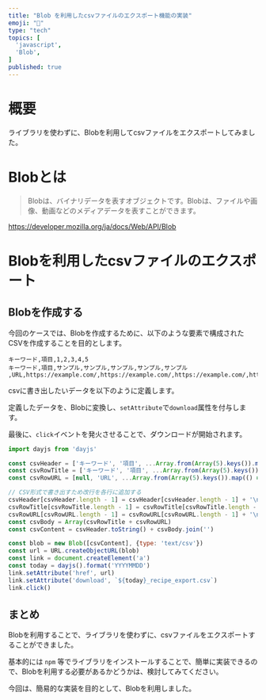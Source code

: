 ```yaml
---
title: "Blob を利用したcsvファイルのエクスポート機能の実装"
emoji: "📝"
type: "tech"
topics: [
  'javascript',
  'Blob',
]
published: true
---
```


# 概要

ライブラリを使わずに、Blobを利用してcsvファイルをエクスポートしてみました。

# Blobとは

> Blobは、バイナリデータを表すオブジェクトです。Blobは、ファイルや画像、動画などのメディアデータを表すことができます。

https://developer.mozilla.org/ja/docs/Web/API/Blob

# Blobを利用したcsvファイルのエクスポート

## Blobを作成する

今回のケースでは、Blobを作成するために、以下のような要素で構成されたCSVを作成することを目的とします。

```csv
キーワード,項目,1,2,3,4,5
キーワード,項目,サンプル,サンプル,サンプル,サンプル,サンプル
,URL,https://example.com/,https://example.com/,https://example.com/,https://example.com/,https://example.com/
```

csvに書き出したいデータを以下のように定義します。

定義したデータを、Blobに変換し、`setAttribute`で`download`属性を付与します。

最後に、`click`イベントを発火させることで、ダウンロードが開始されます。

```javascript
import dayjs from 'dayjs'

const csvHeader = ['キーワード', '項目', ...Array.from(Array(5).keys()).map((i) => i + 1)]
const csvRowTitle = ['キーワード', '項目', ...Array.from(Array(5).keys()).map(() => "サンプル")]
const csvRowURL = [null, 'URL', ...Array.from(Array(5).keys()).map(() => "https://example.com/")]

// CSV形式で書き出すため改行を各行に追加する
csvHeader[csvHeader.length - 1] = csvHeader[csvHeader.length - 1] + '\n'
csvRowTitle[csvRowTitle.length - 1] = csvRowTitle[csvRowTitle.length - 1] + '\n'
csvRowURL[csvRowURL.length - 1] = csvRowURL[csvRowURL.length - 1] + '\n'
const csvBody = Array(csvRowTitle + csvRowURL)
const csvContent = csvHeader.toString() + csvBody.join('')

const blob = new Blob([csvContent], {type: 'text/csv'})
const url = URL.createObjectURL(blob)
const link = document.createElement('a')
const today = dayjs().format('YYYYMMDD')
link.setAttribute('href', url)
link.setAttribute('download', `${today}_recipe_export.csv`)
link.click()
```

## まとめ

Blobを利用することで、ライブラリを使わずに、csvファイルをエクスポートすることができました。

基本的には `npm` 等でライブラリをインストールすることで、簡単に実装できるので、Blobを利用する必要があるかどうかは、検討してみてください。

今回は、簡易的な実装を目的として、Blobを利用しました。